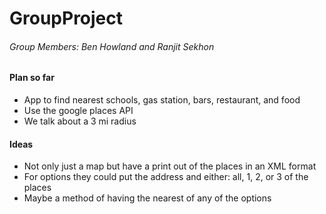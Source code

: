 # GroupProject

###### Group Members: Ben Howland and Ranjit Sekhon


#### Plan so far
* App to find nearest schools, gas station, bars, restaurant, and food
* Use the google places API
* We talk about a 3 mi radius


#### Ideas
* Not only just a map but have a print out of the places in an XML format
* For options they could put the address and either: all, 1, 2, or 3 of the places
* Maybe a method of having the nearest of any of the options
